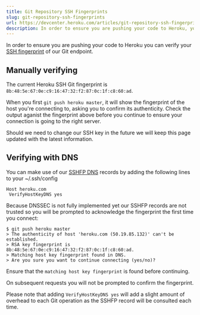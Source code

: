 ```yaml
---
title: Git Repository SSH Fingerprints
slug: git-repository-ssh-fingerprints
url: https://devcenter.heroku.com/articles/git-repository-ssh-fingerprints
description: In order to ensure you are pushing your code to Heroku, you can verify your SSH fingerprint of Heroku's Git endpoint.
---
```


In order to ensure you are pushing your code to Heroku you can verify your [SSH fingerprint](http://en.wikipedia.org/wiki/Public_key_fingerprint) of our Git endpoint.

## Manually verifying

The current Heroku SSH Git fingerprint is `8b:48:5e:67:0e:c9:16:47:32:f2:87:0c:1f:c8:60:ad`.

When you first `git push heroku master`, it will show the fingerprint of the host you're connecting to, asking you to confirm its authenticity. Check the output aganist the fingerprint above before you continue to ensure your connection is going to the right server.

Should we need to change our SSH key in the future we will keep this page updated with the latest information.

## Verifying with DNS

You can make use of our [SSHFP DNS](http://www.ietf.org/rfc/rfc4255.txt) records by adding the
following lines to your ~/.ssh/config

```
Host heroku.com
 VerifyHostKeyDNS yes
```

Because DNSSEC is not fully implemented yet our SSHFP records are not
trusted so you will be prompted to acknowledge the fingerprint the
first time you connect:

```term
$ git push heroku master
> The authenticity of host 'heroku.com (50.19.85.132)' can't be established.
> RSA key fingerprint is 8b:48:5e:67:0e:c9:16:47:32:f2:87:0c:1f:c8:60:ad.
> Matching host key fingerprint found in DNS.
> Are you sure you want to continue connecting (yes/no)?
```

Ensure that the `matching host key fingerprint` is found before continuing.

On subsequent requests you will not be prompted to confirm the fingerprint.

Please note that adding `VerifyHostKeyDNS yes` will add a slight
amount of overhead to each Git operation as the SSHFP record will be
consulted each time. 